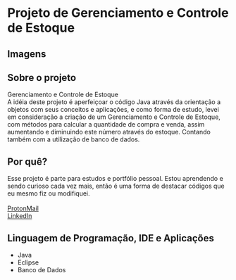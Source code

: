 # Projeto de Gerenciamento e Controle de Estoque

## Imagens

## Sobre o projeto
Gerenciamento e Controle de Estoque <br>
A idéia deste projeto é aperfeiçoar o código Java através da orientação a objetos com seus conceitos e aplicações, e como forma de estudo, levei em consideração a criação de um Gerenciamento e Controle de Estoque, com métodos para calcular a quantidade de compra e venda, assim aumentando e diminuindo este número através do estoque. Contando também com a utilização de banco de dados.

## Por quê?
Esse projeto é parte para estudos e portfólio pessoal. Estou aprendendo e sendo curioso cada vez mais, então é uma forma de destacar códigos que eu mesmo fiz ou modifiquei. <br><br>
[ProtonMail](mailto:alexcastro.contato@protonmail.com) <br>
[LinkedIn](https://www.linkedin.com/in/itsanytimer/)

## Linguagem de Programação, IDE e Aplicações
- Java
- Eclipse
- Banco de Dados
